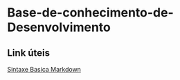 # Base-de-conhecimento-de-Desenvolvimento

## Link úteis
[Sintaxe Basica Markdown](https://www.markdownguide.org/basic-syntax/)
